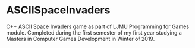 # ASCIISpaceInvaders
C++ ASCII Space Invaders game as part of LJMU Programming for Games module.
Completed during the first semester of my first year studying a Masters in Computer Games Development in Winter of 2019.
